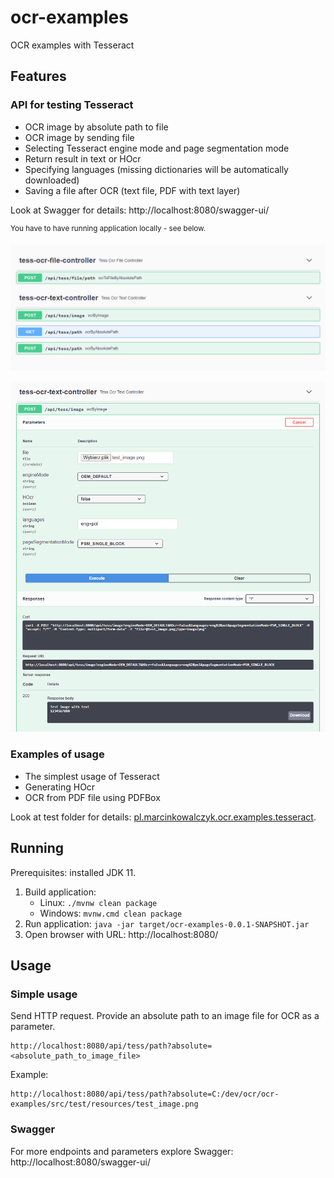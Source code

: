 # ocr-examples

OCR examples with Tesseract

## Features

### API for testing Tesseract

* OCR image by absolute path to file
* OCR image by sending file
* Selecting Tesseract engine mode and page segmentation mode
* Return result in text or HOcr
* Specifying languages (missing dictionaries will be automatically downloaded)
* Saving a file after OCR (text file, PDF with text layer)

Look at Swagger for details: http://localhost:8080/swagger-ui/

<sup>You have to have running application locally - see below.</sup>

![Swagger endpoints](images/swagger-endpoints.png)

![Swagger tess-ocr-text ocrByImage](images/swagger-tess-ocr-text-by-image.png)

### Examples of usage

* The simplest usage of Tesseract
* Generating HOcr
* OCR from PDF file using PDFBox

Look at test folder for details: [pl.marcinkowalczyk.ocr.examples.tesseract](src/test/java/pl/marcinkowalczyk/ocr/examples/tesseract).

## Running

Prerequisites: installed JDK 11.

1. Build application:
    - Linux: `./mvnw clean package` 
    - Windows: `mvnw.cmd clean package`  
2. Run application: `java -jar target/ocr-examples-0.0.1-SNAPSHOT.jar`
3. Open browser with URL: http://localhost:8080/

## Usage

### Simple usage

Send HTTP request. Provide an absolute path to an image file for OCR as a parameter.
```
http://localhost:8080/api/tess/path?absolute=<absolute_path_to_image_file>
```

Example:
```
http://localhost:8080/api/tess/path?absolute=C:/dev/ocr/ocr-examples/src/test/resources/test_image.png
```

### Swagger

For more endpoints and parameters explore Swagger: http://localhost:8080/swagger-ui/